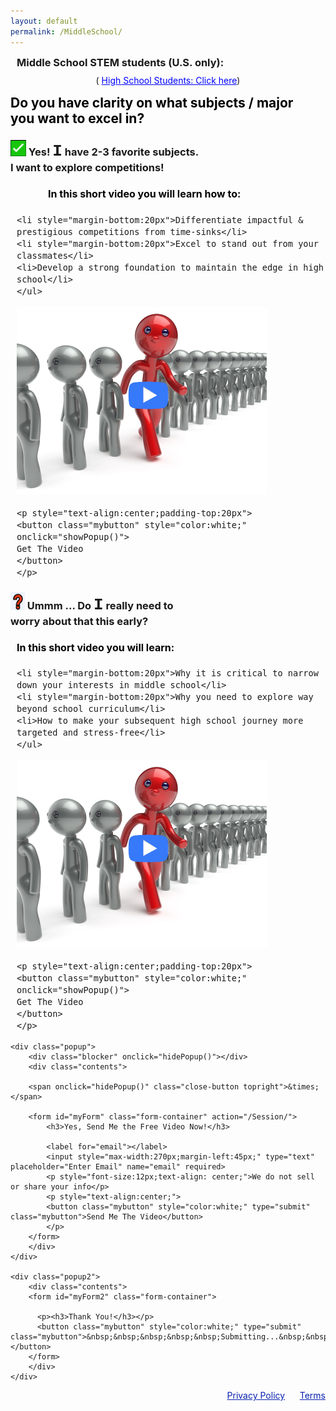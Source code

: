 ```yaml
---
layout: default
permalink: /MiddleSchool/
---
```

<section50short>
  <h3 style="margin:10px;">Middle School STEM students (U.S. only):</h3>
  <div class="license" style="text-align:center;font-size:14px;">
      ( <a style="color:blue" href="/YourJourney">High School Students: Click here</a>)
  </div> 

  <h2 style="margin-top:15px;margin-bottom:0px;color:black">Do you have clarity on what subjects / major <br> you want to excel in?</h2>
</section50short>

<section50>
<div class="section50left">
<h3><img style="width:25px;display:inline;" src="/images/CheckMark.png" /> 
     Yes! <div style="display:inline;font-family:Courier New;font-size:26px;"><b>I</b></div> have 2-3 favorite subjects. <br>I want to explore competitions!</h3>
    <ul class="yes" style="font-size: 16px;padding-left:10px">
      <h4 style="text-align:left; padding-left:50px;color:black">In this short video you will learn how to:</h4>
    
    <li style="margin-bottom:20px">Differentiate impactful & prestigious competitions from time-sinks</li>
    <li style="margin-bottom:20px">Excel to stand out from your classmates</li>
    <li>Develop a strong foundation to maintain the edge in high school</li>
    </ul>
  <img style="width: 400px;" 
   src="/images/StandOut.png" alt="IntroVideo" onclick="showPopup()">

    <p style="text-align:center;padding-top:20px">
    <button class="mybutton" style="color:white;" onclick="showPopup()">
    Get The Video
    </button>
    </p>

</div>

<div class="section50right">
<h3><img style="width:23px;display:inline;" src="/images/QuestionMarkBackground.png" /> 
    Ummm ... Do <div style="display:inline;font-family:Courier New;font-size:26px;"><b>I</b></div> really need to <br> worry about that this early?</h3>
    <ul class="yes" style="font-size: 16px;padding-left:10px"><h4 style="color:black">In this short video you will learn:</h4>
    
    <li style="margin-bottom:20px">Why it is critical to narrow down your interests in middle school</li>
    <li style="margin-bottom:20px">Why you need to explore way beyond school curriculum</li>
    <li>How to make your subsequent high school journey more targeted and stress-free</li>
    </ul>

  <img style="width: 400px;" 
   src="/images/StandOut.png" alt="IntroVideo" onclick="showPopup()">

    <p style="text-align:center;padding-top:20px">
    <button class="mybutton" style="color:white;" onclick="showPopup()">
    Get The Video
    </button>
    </p>

</div>

    <div class="popup">
        <div class="blocker" onclick="hidePopup()"></div>
        <div class="contents">

        <span onclick="hidePopup()" class="close-button topright">&times;</span>

        <form id="myForm" class="form-container" action="/Session/">
            <h3>Yes, Send Me the Free Video Now!</h3>

            <label for="email"></label>
            <input style="max-width:270px;margin-left:45px;" type="text" placeholder="Enter Email" name="email" required>
            <p style="font-size:12px;text-align: center;">We do not sell or share your info</p>
            <p style="text-align:center;">
            <button class="mybutton" style="color:white;" type="submit" class="mybutton">Send Me The Video</button>
            </p>
        </form>
        </div>
    </div>

    <div class="popup2">
        <div class="contents">
        <form id="myForm2" class="form-container">

          <p><h3>Thank You!</h3></p>
          <button class="mybutton" style="color:white;" type="submit" class="mybutton">&nbsp;&nbsp;&nbsp;&nbsp;&nbsp;Submitting...&nbsp;&nbsp;&nbsp;&nbsp;&nbsp;</button>
        </form>
        </div>
    </div>

</section50>


<script>
const popup = document.querySelector('.popup');
const popup2 = document.querySelector('.popup2');

function showPopup() {
  popup.classList.add('open');
}
function hidePopup() {
  popup.classList.remove('open');
}

function showPopup2() {
  popup2.classList.add('open');
}

<!-- Google form:
https://medium.com/@dmccoy/how-to-submit-an-html-form-to-google-sheets-without-google-forms-b833952cc175 -->

var $form = $('form#myForm')
const url = 'https://script.google.com/macros/s/AKfycbxqG2lS_HAa1swJ31Xl3F912tJXzk26s0ASB5pwA2IikNo-ojSIF1hC74n88MUHPiZ8/exec'

$("#myForm").submit (function() { 
  showPopup2();
  $.ajax({
    url: url,
    method: "GET",
    dataType: "json",
    data: $form.serializeJSON(),
    async:false
  });
  
  /* .done(alert("Thank you!\n")); */

  document.getElementById("myForm").reset(); 
});

</script>

<div class="license" style="float:right">
<a href="/Privacy" target="_blank" style="color: #0821af;">Privacy Policy</a>
&nbsp;&nbsp;&nbsp;&nbsp;
<a href="/Terms" target="_blank" style="color: #0821af;">Terms</a>
<br>
<br>
</div>
